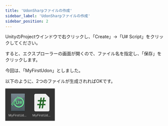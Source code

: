 ```yaml
---
title: 'UdonSharpファイルの作成'
sidebar_label: 'UdonSharpファイルの作成'
sidebar_position: 2
---
```


UnityのProjectウインドウで右クリックし、「Create」→「U# Script」をクリックしてください。

すると、エクスプローラーの画面が開くので、ファイル名を指定し、「保存」をクリックします。

今回は、「MyFirstUdon」としました。

以下のように、2つのファイルが生成されればOKです。

![asset and cs file](/img/world/udon/usharp_tutorial/01_create_file/asset_and_cs_file.png)
